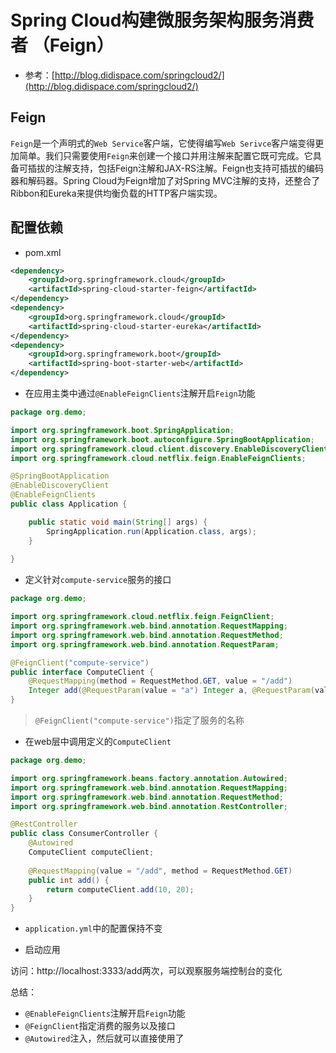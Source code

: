 # Spring Cloud构建微服务架构服务消费者 （Feign）

- 参考：[http://blog.didispace.com/springcloud2/](http://blog.didispace.com/springcloud2/)

## Feign

`Feign`是一个声明式的`Web Service`客户端，它使得编写`Web Serivce`客户端变得更加简单。我们只需要使用`Feign`来创建一个接口并用注解来配置它既可完成。它具备可插拔的注解支持，包括Feign注解和JAX-RS注解。Feign也支持可插拔的编码器和解码器。Spring Cloud为Feign增加了对Spring MVC注解的支持，还整合了Ribbon和Eureka来提供均衡负载的HTTP客户端实现。


## 配置依赖

- pom.xml

```xml
<dependency>
	<groupId>org.springframework.cloud</groupId>
	<artifactId>spring-cloud-starter-feign</artifactId>
</dependency>
<dependency>
	<groupId>org.springframework.cloud</groupId>
	<artifactId>spring-cloud-starter-eureka</artifactId>
</dependency>
<dependency>
	<groupId>org.springframework.boot</groupId>
	<artifactId>spring-boot-starter-web</artifactId>
</dependency>
```

- 在应用主类中通过`@EnableFeignClients`注解开启`Feign`功能
```java
package org.demo;

import org.springframework.boot.SpringApplication;
import org.springframework.boot.autoconfigure.SpringBootApplication;
import org.springframework.cloud.client.discovery.EnableDiscoveryClient;
import org.springframework.cloud.netflix.feign.EnableFeignClients;

@SpringBootApplication
@EnableDiscoveryClient
@EnableFeignClients
public class Application {

	public static void main(String[] args) {
		SpringApplication.run(Application.class, args);
	}
	
}
```

- 定义针对`compute-service`服务的接口
```java
package org.demo;

import org.springframework.cloud.netflix.feign.FeignClient;
import org.springframework.web.bind.annotation.RequestMapping;
import org.springframework.web.bind.annotation.RequestMethod;
import org.springframework.web.bind.annotation.RequestParam;

@FeignClient("compute-service")
public interface ComputeClient {
	@RequestMapping(method = RequestMethod.GET, value = "/add")
	Integer add(@RequestParam(value = "a") Integer a, @RequestParam(value = "b") Integer b);
}
```
> `@FeignClient("compute-service")`指定了服务的名称

- 在web层中调用定义的`ComputeClient`

```java
package org.demo;

import org.springframework.beans.factory.annotation.Autowired;
import org.springframework.web.bind.annotation.RequestMapping;
import org.springframework.web.bind.annotation.RequestMethod;
import org.springframework.web.bind.annotation.RestController;

@RestController
public class ConsumerController {
    @Autowired
    ComputeClient computeClient;
    
    @RequestMapping(value = "/add", method = RequestMethod.GET)
    public int add() {
        return computeClient.add(10, 20);
    }
}
```

- `application.yml`中的配置保持不变

- 启动应用

访问：http://localhost:3333/add两次，可以观察服务端控制台的变化


总结：
- `@EnableFeignClients`注解开启`Feign`功能
- `@FeignClient`指定消费的服务以及接口
- `@Autowired`注入，然后就可以直接使用了
 